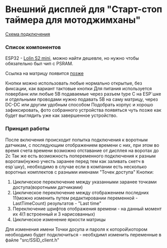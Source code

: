 # Внешний дисплей для "Старт-стоп таймера для мотоджимханы"
[Схема подключения](https://github.com/VeZhD/sw-telemetry/blob/main/sw_client_P3RGB-64x32/sw_client_P3RGB-64x32_connection%20scheme.png)

### Список компонентов

ESP32 - [Lolin S2 mini](https://aliexpress.ru/item/1005003145192016.html?sku_id=12000024338777694), можно найти дешевле, но нужно чтобы обязательно был чип с PSRAM.

Ссылка на матрицу появится [позже](https://aliexpress.ru/)

Кнопки можно использовать любые нормально открытые, без фиксации, как вариант тактовые кнопки
Для питания используется повербанк или любые 5В подаваемые через разъем type C на ESP`шке и отдельными проводами нужно подавать 5В на саму матрицу, через DC-DC или другим удобным способом 
Подобрать корпус и хорошо зафиксировать, фото собранного устройства появяться чуть позже как будет выглядить уже как завершенное устройство.

### Принцип работы

После включения происходит попытка подключения к воротным датчикам, с последующим отображением времени с них, при этом во время счета времени возможно отставание от дисплея на воротах до 2с
Так же есть возможность попеременного подключения к разным воротам(нужно учесть заранее перед тем как заливать скетч в esp`шку), необходимо в случае если в компании есть несколько воротных комплектов с разными именами "Точек доступа" 
Кнопки:
1. Циклическое переключение между указанными заранее точками доступа(воротными датчиками)
2. Циклическое переключение между отображением последних 11(можно изменить путем редактировании переменной - LastTimeCount) результатов - "Last time"
3. Переключение шрифтов отображения времени - на данный момент их 4(1 встроенный и 3 нарисованных)
4. Циклическое изменение яркости матрицы

Для изменения имени Точки досупа и пароля к которой\котором необходимо будет подключиться - необхдимл изменить переменные в файле "src/SSID_client.h"